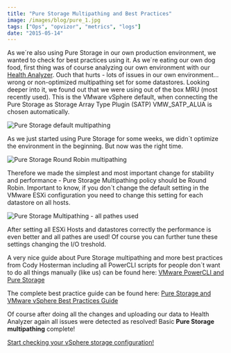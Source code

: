 ```yaml
---
title: "Pure Storage Multipathing and Best Practices"
image: /images/blog/pure_1.jpg
tags: ["Ops", "opvizor", "metrics", "logs"]
date: "2015-05-14"
---
```


As we´re also using Pure Storage in our own production environment, we wanted to check for best practices using it. As we´re eating our own dog food, first thing was of course analyzing our own environment with our [Health Analyzer](https://www.opvizor.com/register/ "Register – Sign up for the #1 VMware Health analyzer"). Ouch that hurts - lots of issues in our own environment... wrong or non-optimized multipathing set for some datastores. Looking deeper into it, we found out that we were using out of the box MRU (most recently used). This is the VMware vSphere default, when connecting the Pure Storage as Storage Array Type Plugin (SATP) VMW\_SATP\_ALUA is chosen automatically.

![Pure Storage  default multipathing](/images/blog/pure_1.jpg)

As we just started using Pure Storage for some weeks, we didn´t optimize the environment in the beginning. But now was the right time.

![Pure Storage Round Robin multipathing](/images/blog/pure_2.jpg)

Therefore we made the simplest and most important change for stability and performance - Pure Storage Multipathing policy should be Round Robin. Important to know, if you don´t change the default setting in the VMware ESXi configuration you need to change this setting for each datastore on all hosts.

![Pure Storage Multipathing - all pathes used](/images/blog/pure_3-300x202.jpg)

After setting all ESXi Hosts and datastores correctly the performance is even better and all pathes are used! Of course you can further tune these settings changing the I/O treshold.

A very nice guide about Pure Storage multipathing and more best practices from Cody Hosterman including all PowerCLI scripts for people don´t want to do all things manually (like us) can be found here: [VMware PowerCLI and Pure Storage](http://codyhosterman.com/2014/06/03/vmware-powercli-and-pure-storage/)

The complete best practice guide can be found here: [Pure Storage and VMware vSphere Best Practices Guide](http://info.purestorage.com/WP-PureStorageandVMwarevSphereBestPracticesGuide_Request.html)

Of course after doing all the changes and uploading our data to Health Analyzer again all issues were detected as resolved! Basic **Pure Storage multipathing** complete!

[Start checking your vSphere storage configuration!](https://www.opvizor.com/register/ "Register – Sign up for the #1 VMware Health analyzer")
